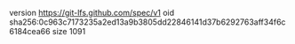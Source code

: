 version https://git-lfs.github.com/spec/v1
oid sha256:0c963c7173235a2ed13a9b3805dd22846141d37b6292763aff34f6c6184cea66
size 1091
